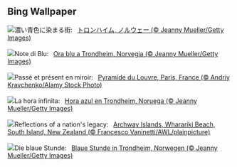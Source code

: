 ## Bing Wallpaper
![](https://www.bing.com/th?id=OHR.BlueNorway_JA-JP1977029810_UHD.jpg&w=1000)濃い青色に染まる街:&nbsp;&ensp;[トロンハイム, ノルウェー (© Jeanny Mueller/Getty Images)](https://www.bing.com/th?id=OHR.BlueNorway_JA-JP1977029810_UHD.jpg)
<br><br/>
![](https://www.bing.com/th?id=OHR.BlueNorway_IT-IT0515535753_UHD.jpg&w=1000)Note di Blu:&nbsp;&ensp;[Ora blu a Trondheim, Norvegia (© Jeanny Mueller/Getty Images)](https://www.bing.com/th?id=OHR.BlueNorway_IT-IT0515535753_UHD.jpg)
<br><br/>
![](https://www.bing.com/th?id=OHR.LouvreRainyDay_FR-FR9439129374_UHD.jpg&w=1000)Passé et présent en miroir:&nbsp;&ensp;[Pyramide du Louvre, Paris, France (© Andriy Kravchenko/Alamy Stock Photo)](https://www.bing.com/th?id=OHR.LouvreRainyDay_FR-FR9439129374_UHD.jpg)
<br><br/>
![](https://www.bing.com/th?id=OHR.BlueNorway_ES-ES9259858969_UHD.jpg&w=1000)La hora infinita:&nbsp;&ensp;[Hora azul en Trondheim, Noruega (© Jeanny Mueller/Getty Images)](https://www.bing.com/th?id=OHR.BlueNorway_ES-ES9259858969_UHD.jpg)
<br><br/>
![](https://www.bing.com/th?id=OHR.WhararikiBeach_EN-GB0621465548_UHD.jpg&w=1000)Reflections of a nation's legacy:&nbsp;&ensp;[Archway Islands, Wharariki Beach, South Island, New Zealand (© Francesco Vaninetti/AWL/plainpicture)](https://www.bing.com/th?id=OHR.WhararikiBeach_EN-GB0621465548_UHD.jpg)
<br><br/>
![](https://www.bing.com/th?id=OHR.BlueNorway_DE-DE6219110826_UHD.jpg&w=1000)Die blaue Stunde:&nbsp;&ensp;[Blaue Stunde in Trondheim, Norwegen (© Jeanny Mueller/Getty Images)](https://www.bing.com/th?id=OHR.BlueNorway_DE-DE6219110826_UHD.jpg)
<br><br/>
